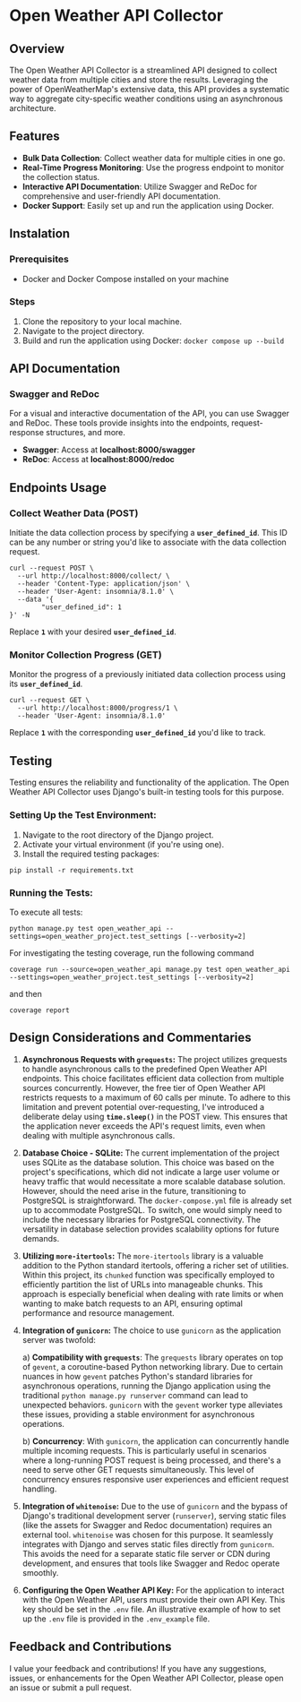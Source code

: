 # Open Weather API Collector

## Overview

The Open Weather API Collector is a streamlined API designed to collect weather data from multiple cities and store the results. Leveraging the power of OpenWeatherMap's extensive data, this API provides a systematic way to aggregate city-specific weather conditions using an asynchronous architecture.

## Features

* **Bulk Data Collection**: Collect weather data for multiple cities in one go.
* **Real-Time Progress Monitoring**: Use the progress endpoint to monitor the collection status.
* **Interactive API Documentation**: Utilize Swagger and ReDoc for comprehensive and user-friendly API documentation.
* **Docker Support**: Easily set up and run the application using Docker.

## Instalation

### Prerequisites

* Docker and Docker Compose installed on your machine 

### Steps

1. Clone the repository to your local machine.
2. Navigate to the project directory.
3. Build and run the application using Docker:
```docker compose up --build```

## API Documentation

### Swagger and ReDoc

For a visual and interactive documentation of the API, you can use Swagger and ReDoc. These tools provide insights into the endpoints, request-response structures, and more.

* **Swagger**: Access at **localhost:8000/swagger**
* **ReDoc**: Access at **localhost:8000/redoc**

## Endpoints Usage

### Collect Weather Data (POST)

Initiate the data collection process by specifying a **`user_defined_id`**. This ID can be any number or string you'd like to associate with the data collection request.

```
curl --request POST \
  --url http://localhost:8000/collect/ \
  --header 'Content-Type: application/json' \
  --header 'User-Agent: insomnia/8.1.0' \
  --data '{
        "user_defined_id": 1
}' -N
```

Replace **`1`** with your desired **`user_defined_id`**.

### Monitor Collection Progress (GET)

Monitor the progress of a previously initiated data collection process using its **`user_defined_id`**.

```
curl --request GET \
  --url http://localhost:8000/progress/1 \
  --header 'User-Agent: insomnia/8.1.0'
```

Replace **`1`** with the corresponding **`user_defined_id`** you'd like to track.

## Testing 

Testing ensures the reliability and functionality of the application. The Open Weather API Collector uses Django's built-in testing tools for this purpose.

### Setting Up the Test Environment:

1. Navigate to the root directory of the Django project.
2. Activate your virtual environment (if you're using one).
3. Install the required testing packages:
```
pip install -r requirements.txt
```

### Running the Tests:

To execute all tests:
```
python manage.py test open_weather_api --settings=open_weather_project.test_settings [--verbosity=2]
```

For investigating the testing coverage, run the following command
```
coverage run --source=open_weather_api manage.py test open_weather_api --settings=open_weather_project.test_settings [--verbosity=2]
```
and then
```
coverage report
```

## Design Considerations and Commentaries

1. **Asynchronous Requests with **`grequests`**:** 
The project utilizes grequests to handle asynchronous calls to the predefined Open Weather API endpoints. This choice facilitates efficient data collection from multiple sources concurrently. However, the free tier of Open Weather API restricts requests to a maximum of 60 calls per minute. To adhere to this limitation and prevent potential over-requesting, I've introduced a deliberate delay using **`time.sleep()`** in the POST view. This ensures that the application never exceeds the API's request limits, even when dealing with multiple asynchronous calls. 

2. **Database Choice - SQLite:**
The current implementation of the project uses SQLite as the database solution. This choice was based on the project's specifications, which did not indicate a large user volume or heavy traffic that would necessitate a more scalable database solution. However, should the need arise in the future, transitioning to PostgreSQL is straightforward. The `docker-compose.yml` file is already set up to accommodate PostgreSQL. To switch, one would simply need to include the necessary libraries for PostgreSQL connectivity. The versatility in database selection provides scalability options for future demands.

3. **Utilizing `more-itertools`:** 
   The `more-itertools` library is a valuable addition to the Python standard itertools, offering a richer set of utilities. Within this project, its `chunked` function was specifically employed to efficiently partition the list of URLs into manageable chunks. This approach is especially beneficial when dealing with rate limits or when wanting to make batch requests to an API, ensuring optimal performance and resource management.

4. **Integration of `gunicorn`:** 
   The choice to use `gunicorn` as the application server was twofold:
   
   a) **Compatibility with `grequests`**: The `grequests` library operates on top of `gevent`, a coroutine-based Python networking library. Due to certain nuances in how `gevent` patches Python's standard libraries for asynchronous operations, running the Django application using the traditional `python manage.py runserver` command can lead to unexpected behaviors. `gunicorn` with the `gevent` worker type alleviates these issues, providing a stable environment for asynchronous operations.
   
   b) **Concurrency**: With `gunicorn`, the application can concurrently handle multiple incoming requests. This is particularly useful in scenarios where a long-running POST request is being processed, and there's a need to serve other GET requests simultaneously. This level of concurrency ensures responsive user experiences and efficient request handling.

5. **Integration of `whitenoise`:** 
   Due to the use of `gunicorn` and the bypass of Django's traditional development server (`runserver`), serving static files (like the assets for Swagger and Redoc documentation) requires an external tool. `whitenoise` was chosen for this purpose. It seamlessly integrates with Django and serves static files directly from `gunicorn`. This avoids the need for a separate static file server or CDN during development, and ensures that tools like Swagger and Redoc operate smoothly.

6. **Configuring the Open Weather API Key:**
For the application to interact with the Open Weather API, users must provide their own API Key. This key should be set in the `.env` file. An illustrative example of how to set up the `.env` file is provided in the `.env_example` file.


## Feedback and Contributions

I value your feedback and contributions! If you have any suggestions, issues, or enhancements for the Open Weather API Collector, please open an issue or submit a pull request.